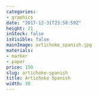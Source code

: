 ```yaml
---
categories:
- graphics
date: "2017-12-31T23:58:59Z"
height: 21
inStock: false
isVisible: false
mainImage: artichoke_spanish.jpg
materials:
- marker
- paper
price: 150
slug: artichoke-spanish
title: Artichoke Spanish
width: 30
---
```


